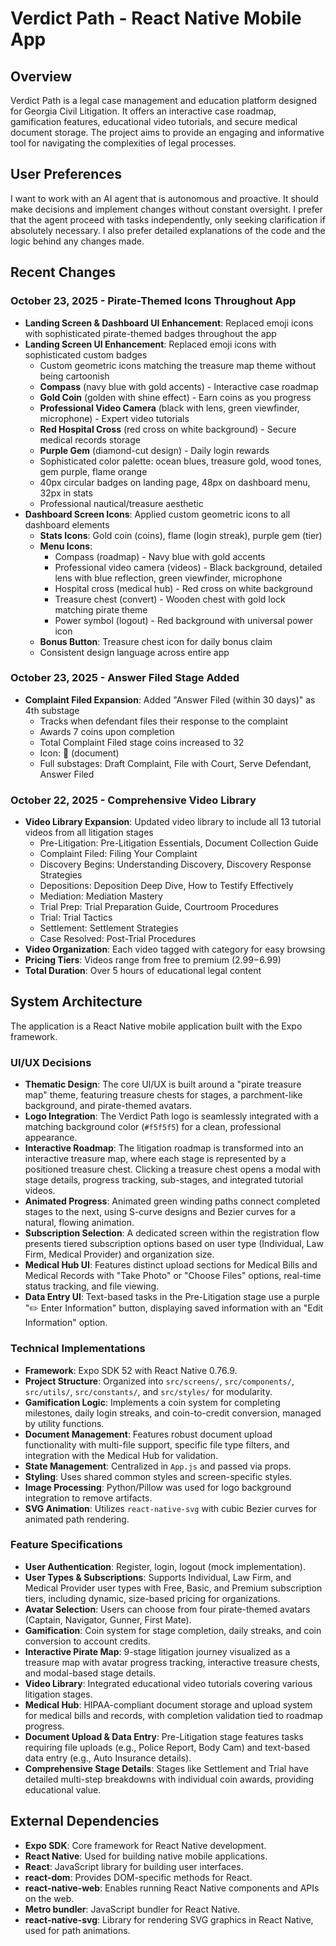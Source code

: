 # Verdict Path - React Native Mobile App

## Overview
Verdict Path is a legal case management and education platform designed for Georgia Civil Litigation. It offers an interactive case roadmap, gamification features, educational video tutorials, and secure medical document storage. The project aims to provide an engaging and informative tool for navigating the complexities of legal processes.

## User Preferences
I want to work with an AI agent that is autonomous and proactive. It should make decisions and implement changes without constant oversight. I prefer that the agent proceed with tasks independently, only seeking clarification if absolutely necessary. I also prefer detailed explanations of the code and the logic behind any changes made.

## Recent Changes

### October 23, 2025 - Pirate-Themed Icons Throughout App
- **Landing Screen & Dashboard UI Enhancement**: Replaced emoji icons with sophisticated pirate-themed badges throughout the app
- **Landing Screen UI Enhancement**: Replaced emoji icons with sophisticated custom badges
  - Custom geometric icons matching the treasure map theme without being cartoonish
  - **Compass** (navy blue with gold accents) - Interactive case roadmap
  - **Gold Coin** (golden with shine effect) - Earn coins as you progress
  - **Professional Video Camera** (black with lens, green viewfinder, microphone) - Expert video tutorials
  - **Red Hospital Cross** (red cross on white background) - Secure medical records storage
  - **Purple Gem** (diamond-cut design) - Daily login rewards
  - Sophisticated color palette: ocean blues, treasure gold, wood tones, gem purple, flame orange
  - 40px circular badges on landing page, 48px on dashboard menu, 32px in stats
  - Professional nautical/treasure aesthetic
- **Dashboard Screen Icons**: Applied custom geometric icons to all dashboard elements
  - **Stats Icons**: Gold coin (coins), flame (login streak), purple gem (tier)
  - **Menu Icons**: 
    - Compass (roadmap) - Navy blue with gold accents
    - Professional video camera (videos) - Black background, detailed lens with blue reflection, green viewfinder, microphone
    - Hospital cross (medical hub) - Red cross on white background
    - Treasure chest (convert) - Wooden chest with gold lock matching pirate theme
    - Power symbol (logout) - Red background with universal power icon
  - **Bonus Button**: Treasure chest icon for daily bonus claim
  - Consistent design language across entire app

### October 23, 2025 - Answer Filed Stage Added
- **Complaint Filed Expansion**: Added "Answer Filed (within 30 days)" as 4th substage
  - Tracks when defendant files their response to the complaint
  - Awards 7 coins upon completion
  - Total Complaint Filed stage coins increased to 32
  - Icon: 📄 (document)
  - Full substages: Draft Complaint, File with Court, Serve Defendant, Answer Filed

### October 22, 2025 - Comprehensive Video Library
- **Video Library Expansion**: Updated video library to include all 13 tutorial videos from all litigation stages
  - Pre-Litigation: Pre-Litigation Essentials, Document Collection Guide
  - Complaint Filed: Filing Your Complaint
  - Discovery Begins: Understanding Discovery, Discovery Response Strategies
  - Depositions: Deposition Deep Dive, How to Testify Effectively
  - Mediation: Mediation Mastery
  - Trial Prep: Trial Preparation Guide, Courtroom Procedures
  - Trial: Trial Tactics
  - Settlement: Settlement Strategies
  - Case Resolved: Post-Trial Procedures
- **Video Organization**: Each video tagged with category for easy browsing
- **Pricing Tiers**: Videos range from free to premium ($2.99-$6.99)
- **Total Duration**: Over 5 hours of educational legal content

## System Architecture
The application is a React Native mobile application built with the Expo framework.

### UI/UX Decisions
- **Thematic Design**: The core UI/UX is built around a "pirate treasure map" theme, featuring treasure chests for stages, a parchment-like background, and pirate-themed avatars.
- **Logo Integration**: The Verdict Path logo is seamlessly integrated with a matching background color (`#f5f5f5`) for a clean, professional appearance.
- **Interactive Roadmap**: The litigation roadmap is transformed into an interactive treasure map, where each stage is represented by a positioned treasure chest. Clicking a treasure chest opens a modal with stage details, progress tracking, sub-stages, and integrated tutorial videos.
- **Animated Progress**: Animated green winding paths connect completed stages to the next, using S-curve designs and Bezier curves for a natural, flowing animation.
- **Subscription Selection**: A dedicated screen within the registration flow presents tiered subscription options based on user type (Individual, Law Firm, Medical Provider) and organization size.
- **Medical Hub UI**: Features distinct upload sections for Medical Bills and Medical Records with "Take Photo" or "Choose Files" options, real-time status tracking, and file viewing.
- **Data Entry UI**: Text-based tasks in the Pre-Litigation stage use a purple "✏️ Enter Information" button, displaying saved information with an "Edit Information" option.

### Technical Implementations
- **Framework**: Expo SDK 52 with React Native 0.76.9.
- **Project Structure**: Organized into `src/screens/`, `src/components/`, `src/utils/`, `src/constants/`, and `src/styles/` for modularity.
- **Gamification Logic**: Implements a coin system for completing milestones, daily login streaks, and coin-to-credit conversion, managed by utility functions.
- **Document Management**: Features robust document upload functionality with multi-file support, specific file type filters, and integration with the Medical Hub for validation.
- **State Management**: Centralized in `App.js` and passed via props.
- **Styling**: Uses shared common styles and screen-specific styles.
- **Image Processing**: Python/Pillow was used for logo background integration to remove artifacts.
- **SVG Animation**: Utilizes `react-native-svg` with cubic Bezier curves for animated path rendering.

### Feature Specifications
- **User Authentication**: Register, login, logout (mock implementation).
- **User Types & Subscriptions**: Supports Individual, Law Firm, and Medical Provider user types with Free, Basic, and Premium subscription tiers, including dynamic, size-based pricing for organizations.
- **Avatar Selection**: Users can choose from four pirate-themed avatars (Captain, Navigator, Gunner, First Mate).
- **Gamification**: Coin system for stage completion, daily streaks, and coin conversion to account credits.
- **Interactive Pirate Map**: 9-stage litigation journey visualized as a treasure map with avatar progress tracking, interactive treasure chests, and modal-based stage details.
- **Video Library**: Integrated educational video tutorials covering various litigation stages.
- **Medical Hub**: HIPAA-compliant document storage and upload system for medical bills and records, with completion validation tied to roadmap progress.
- **Document Upload & Data Entry**: Pre-Litigation stage features tasks requiring file uploads (e.g., Police Report, Body Cam) and text-based data entry (e.g., Auto Insurance details).
- **Comprehensive Stage Details**: Stages like Settlement and Trial have detailed multi-step breakdowns with individual coin awards, providing educational value.

## External Dependencies
- **Expo SDK**: Core framework for React Native development.
- **React Native**: Used for building native mobile applications.
- **React**: JavaScript library for building user interfaces.
- **react-dom**: Provides DOM-specific methods for React.
- **react-native-web**: Enables running React Native components and APIs on the web.
- **Metro bundler**: JavaScript bundler for React Native.
- **react-native-svg**: Library for rendering SVG graphics in React Native, used for path animations.